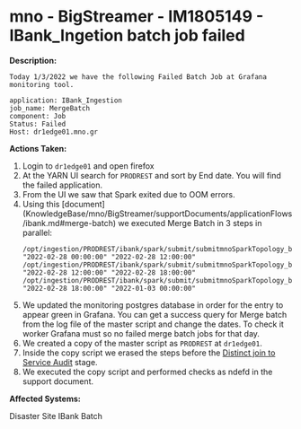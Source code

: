 # mno - BigStreamer - IM1805149 - IBank_Ingetion batch job failed

<b>Description:</b>

```
Today 1/3/2022 we have the following Failed Batch Job at Grafana monitoring tool.

application: IBank_Ingestion
job_name: MergeBatch
component: Job
Status: Failed
Host: dr1edge01.mno.gr
```

<b>Actions Taken:</b>

1. Login to `dr1edge01` and open firefox
2. At the YARN UI search for `PRODREST` and sort by End date. You will find the failed application.
3. From the UI we saw that Spark exited due to OOM errors.
4. Using this [document] (KnowledgeBase/mno/BigStreamer/supportDocuments/applicationFlows/ibank.md#merge-batch) we executed Merge Batch in 3 steps in parallel:
    ```
    /opt/ingestion/PRODREST/ibank/spark/submit/submitmnoSparkTopology_batch_cluster_mno_STABLE.sh "2022-02-28 00:00:00" "2022-02-28 12:00:00"
    /opt/ingestion/PRODREST/ibank/spark/submit/submitmnoSparkTopology_batch_cluster_mno_STABLE.sh "2022-02-28 12:00:00" "2022-02-28 18:00:00"
    /opt/ingestion/PRODREST/ibank/spark/submit/submitmnoSparkTopology_batch_cluster_mno_STABLE.sh "2022-02-28 18:00:00" "2022-01-03 00:00:00"
    ```
5. We updated the monitoring postgres database in order for the entry to appear green in Grafana. You can get a success query for Merge batch from the log file of the master script and change the dates. To check it worker Grafana must so no failed merge batch jobs for that day.
6. We created a copy of the master script as `PRODREST` at `dr1edge01`.
7. Inside the copy script we erased the steps before the [Distinct join to Service Audit](https://metis.ghi.com/obss/oss/sysadmin-group/support/-/blob/master/KnowledgeBase/mno/BigStreamer/supportDocuments/applicationFlows/ibank.md#distinct-join-to-service-audit) stage.
8. We executed the copy script and performed checks as ndefd in the support document.

<b>Affected Systems:</b>

Disaster Site IBank Batch
